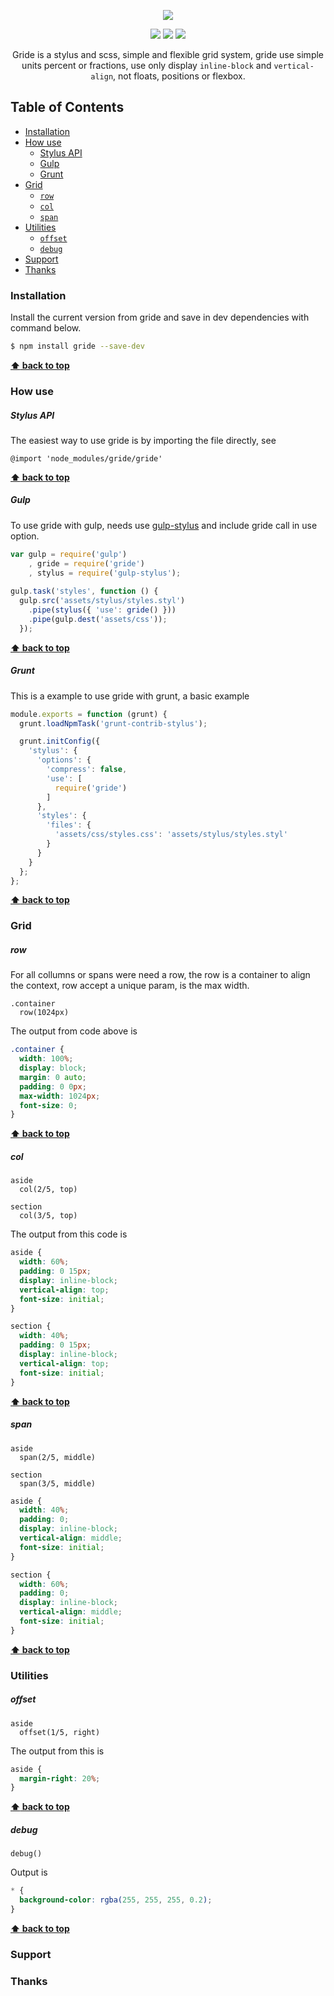 
<p align="center">
  <img src="https://github.com/guuibayer/gride/blob/gh-pages/src/img/logo.png">
</p>

<p align="center">
  <a href="https://gitter.im/gride-grid/Lobby"><img src="https://img.shields.io/badge/gitter-join%20chat-1dce73.svg"></a>
  <a href="https://badge.fury.io/js/gride"><img src="https://badge.fury.io/js/gride.svg"></a> 
  <a href="https://github.com/guuibayer/gride/blob/master/LICENSE.md"><img src="https://img.shields.io/badge/licence-MIT-blue.svg"></a>
</p>

<p align="center">
  Gride is a stylus and scss, simple and flexible grid system, gride use simple units percent or fractions, use only display  <code>inline-block</code> and <code>vertical-align</code>, not floats, positions or flexbox.
</p>

## Table of Contents
- [Installation](#installation)
- [How use](#how)
  - [Stylus API](#stylus)
  - [Gulp](#gulp)
  - [Grunt](#grunt)
- [Grid](#grid)
  - [`row`](#row)
  - [`col`](#col)
  - [`span`](#span)
- [Utilities](#utilities)
  - [`offset`](#offset)
  - [`debug`](#debug)
- [Support](#support)
- [Thanks](#thanks)

### Installation

Install the current version from gride and save in dev dependencies with command below.

```bash
$ npm install gride --save-dev
```

**[:arrow_up: back to top](#table-of-contents)**
&nbsp;

### How use

##### Stylus API

The easiest way to use gride is by importing the file directly, see

```stylus
@import 'node_modules/gride/gride'
```

**[:arrow_up: back to top](#table-of-contents)**
&nbsp;

##### Gulp

To use gride with gulp, needs use [gulp-stylus](https://www.npmjs.org/package/gulp-stylus) and include gride call in use option.  

```javascript
var gulp = require('gulp')
    , gride = require('gride')
    , stylus = require('gulp-stylus');
    
gulp.task('styles', function () { 
  gulp.src('assets/stylus/styles.styl') 
    .pipe(stylus({ 'use': gride() })) 
    .pipe(gulp.dest('assets/css')); 
  });
```

**[:arrow_up: back to top](#table-of-contents)**
&nbsp;

##### Grunt

This is a example to use gride with grunt, a basic example

```javascript
module.exports = function (grunt) {
  grunt.loadNpmTask('grunt-contrib-stylus');

  grunt.initConfig({
    'stylus': {
      'options': {
        'compress': false,
        'use': [
          require('gride')
        ]
      },
      'styles': {
        'files': {
          'assets/css/styles.css': 'assets/stylus/styles.styl'
        }
      }
    }
  };
};
```

**[:arrow_up: back to top](#table-of-contents)**
&nbsp;

### Grid

##### row

For all collumns or spans were need a row, the row is a container to align the context, row accept a unique param, is the max width. 

```stylus
.container
  row(1024px)
```

The output from code above is

```css
.container {
  width: 100%;
  display: block;
  margin: 0 auto;
  padding: 0 0px;
  max-width: 1024px;
  font-size: 0;
}
```

**[:arrow_up: back to top](#table-of-contents)**
&nbsp;

##### col

```stylus
aside
  col(2/5, top)
  
section
  col(3/5, top)
```

The output from this code is

```css
aside {
  width: 60%;
  padding: 0 15px;
  display: inline-block;
  vertical-align: top;
  font-size: initial;
}

section {
  width: 40%;
  padding: 0 15px;
  display: inline-block;
  vertical-align: top;
  font-size: initial;
}
```

**[:arrow_up: back to top](#table-of-contents)**
&nbsp;

##### span

```stylus
aside
  span(2/5, middle)
  
section
  span(3/5, middle)
```

```css
aside {
  width: 40%;
  padding: 0;
  display: inline-block;
  vertical-align: middle;
  font-size: initial;
}

section {
  width: 60%;
  padding: 0;
  display: inline-block;
  vertical-align: middle;
  font-size: initial;
}
```

**[:arrow_up: back to top](#table-of-contents)**
&nbsp;

### Utilities

##### offset

```stylus
aside
  offset(1/5, right)
```

The output from this is

```css
aside {
  margin-right: 20%; 
}
```


**[:arrow_up: back to top](#table-of-contents)**
&nbsp;

##### debug

```stylus
debug()
```

Output is

```css
* {
  background-color: rgba(255, 255, 255, 0.2);
}
```

**[:arrow_up: back to top](#table-of-contents)**
&nbsp;

### Support

### Thanks

